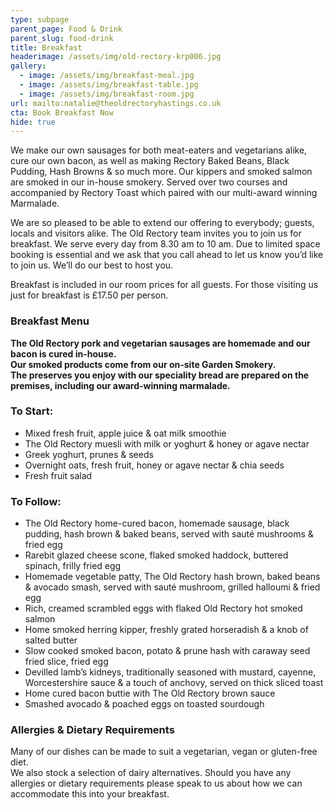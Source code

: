 ```yaml
---
type: subpage
parent_page: Food & Drink
parent_slug: food-drink
title: Breakfast
headerimage: /assets/img/old-rectory-krp006.jpg
gallery:
  - image: /assets/img/breakfast-meal.jpg
  - image: /assets/img/breakfast-table.jpg
  - image: /assets/img/breakfast-room.jpg
url: mailto:natalie@theoldrectoryhastings.co.uk
cta: Book Breakfast Now
hide: true
---
```

We make our own sausages for both meat-eaters and vegetarians alike, cure our own bacon, as well as making Rectory Baked Beans, Black Pudding, Hash Browns & so much more. Our kippers and smoked salmon are smoked in our in-house smokery. Served over two courses and accompanied by Rectory Toast which paired with our multi-award winning Marmalade. 

We are so pleased to be able to extend our offering to everybody; guests, locals and visitors alike. The Old Rectory team invites you to join us for breakfast. We serve every day from 8.30 am to 10 am. Due to limited space booking is essential and we ask that you call ahead to let us know you’d like to join us. We’ll do our best to host you. 

Breakfast is included in our room prices for all guests. For those visiting us just for breakfast is £17.50 per person.


### Breakfast Menu

**The Old Rectory pork and vegetarian sausages are homemade and our bacon is cured in-house.**  
**Our smoked products come from our on-site Garden Smokery.**  
**The preserves you enjoy with our speciality bread are prepared on the premises, including our award-winning marmalade.**

### To Start:

- Mixed fresh fruit, apple juice & oat milk smoothie  
- The Old Rectory muesli with milk or yoghurt & honey or agave nectar  
- Greek yoghurt, prunes & seeds  
- Overnight oats, fresh fruit, honey or agave nectar & chia seeds  
- Fresh fruit salad

### To Follow:

- The Old Rectory home-cured bacon, homemade sausage, black pudding, hash brown & baked beans, served with sauté mushrooms & fried egg  
- Rarebit glazed cheese scone, flaked smoked haddock, buttered spinach, frilly fried egg  
- Homemade vegetable patty, The Old Rectory hash brown, baked beans & avocado smash, served with sauté mushroom, grilled halloumi & fried egg  
- Rich, creamed scrambled eggs with flaked Old Rectory hot smoked salmon  
- Home smoked herring kipper, freshly grated horseradish & a knob of salted butter  
- Slow cooked smoked bacon, potato & prune hash with caraway seed fried slice, fried egg  
- Devilled lamb’s kidneys, traditionally seasoned with mustard, cayenne, Worcestershire sauce & a touch of anchovy, served on thick sliced toast  
- Home cured bacon buttie with The Old Rectory brown sauce  
- Smashed avocado & poached eggs on toasted sourdough

### Allergies & Dietary Requirements

Many of our dishes can be made to suit a vegetarian, vegan or gluten-free diet.  
We also stock a selection of dairy alternatives. Should you have any allergies or dietary requirements please speak to us about how we can accommodate this into your breakfast.

